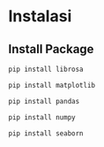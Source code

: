 # Instalasi

## Install Package
```bash
pip install librosa
```

```bash
pip install matplotlib
```

```bash
pip install pandas
```

```bash
pip install numpy
```

```bash
pip install seaborn
```

